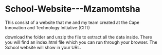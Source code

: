 # School-Website---Mzamomtsha
This consist of a website that me and my team created at the Cape Innovation and Technology Initiative.(CITI)

download the folder and unzip the file to extract all the data inside. There you will find an index.html file which you can run through your browser. The School website will show in your URL.
